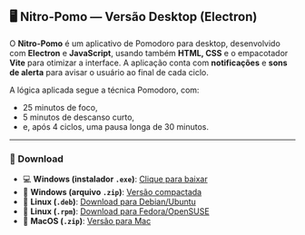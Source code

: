 ## 🖥️ Nitro-Pomo — Versão Desktop (Electron)

O **Nitro-Pomo** é um aplicativo de Pomodoro para desktop, desenvolvido com **Electron** e **JavaScript**, usando também **HTML, CSS** e o empacotador **Vite** para otimizar a interface. A aplicação conta com **notificações** e **sons de alerta** para avisar o usuário ao final de cada ciclo.

A lógica aplicada segue a técnica Pomodoro, com:
- 25 minutos de foco,
- 5 minutos de descanso curto,
- e, após 4 ciclos, uma pausa longa de 30 minutos.

---

### 🔽 Download

- 💻 **Windows (instalador `.exe`)**: [Clique para baixar](https://link-do-seu-google-drive-ou-outro-aqui)
- 📁 **Windows (arquivo `.zip`)**: [Versão compactada](https://link-do-zip)
- 🐧 **Linux (`.deb`)**: [Download para Debian/Ubuntu](https://link-deb)
- 🐧 **Linux (`.rpm`)**: [Download para Fedora/OpenSUSE](https://link-rpm)
- 🍏 **MacOS (`.zip`)**: [Versão para Mac](https://link-mac)
